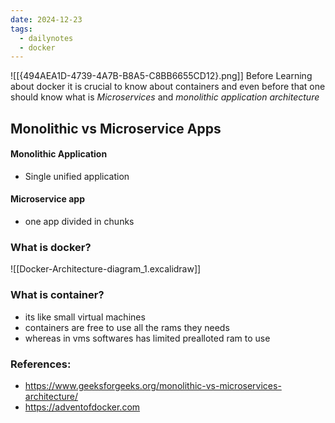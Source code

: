 ```yaml
---
date: 2024-12-23
tags:
  - dailynotes
  - docker
---
```

![[{494AEA1D-4739-4A7B-B8A5-C8BB6655CD12}.png]]
Before Learning about docker it is crucial to know about containers and even before that one should know what is *Microservices* and *monolithic application architecture*

## Monolithic vs Microservice Apps
#### Monolithic Application
- Single unified application

#### Microservice app
- one app divided in chunks
### What is docker?

![[Docker-Architecture-diagram_1.excalidraw]]
### What is container?
- its like small virtual machines
- containers are free to use all the rams they needs
- whereas in vms softwares has limited prealloted ram to use

### References:
- https://www.geeksforgeeks.org/monolithic-vs-microservices-architecture/
- https://adventofdocker.com


